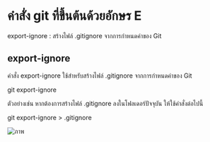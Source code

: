 # คำสั่ง git ที่ขึ้นต้นด้วยอักษร E
export-ignore : สร้างไฟล์ .gitignore จากการกำหนดค่าของ Git

## export-ignore

คำสั่ง export-ignore ใช้สำหรับสร้างไฟล์ .gitignore จากการกำหนดค่าของ Git

git export-ignore

ตัวอย่างเช่น หากต้องการสร้างไฟล์ .gitignore ลงในโฟลเดอร์ปัจจุบัน ให้ใช้คำสั่งต่อไปนี้

git export-ignore > .gitignore

![ภาพ](https://github.com/AnchisaPhetnoi/Git_A-Z_Mission_65030289/assets/144197034/41819425-fd32-4f4f-a324-1483f60abf96)
